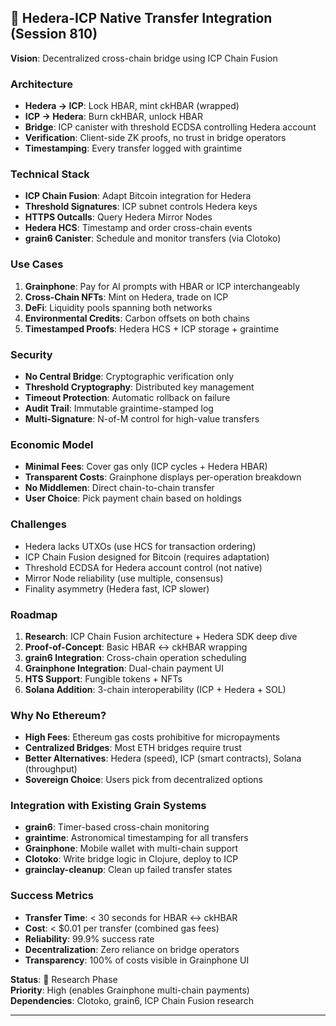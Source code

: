 
## 🌾 Hedera-ICP Native Transfer Integration (Session 810)

**Vision**: Decentralized cross-chain bridge using ICP Chain Fusion

### Architecture
- **Hedera → ICP**: Lock HBAR, mint ckHBAR (wrapped)
- **ICP → Hedera**: Burn ckHBAR, unlock HBAR
- **Bridge**: ICP canister with threshold ECDSA controlling Hedera account
- **Verification**: Client-side ZK proofs, no trust in bridge operators
- **Timestamping**: Every transfer logged with graintime

### Technical Stack
- **ICP Chain Fusion**: Adapt Bitcoin integration for Hedera
- **Threshold Signatures**: ICP subnet controls Hedera keys
- **HTTPS Outcalls**: Query Hedera Mirror Nodes
- **Hedera HCS**: Timestamp and order cross-chain events
- **grain6 Canister**: Schedule and monitor transfers (via Clotoko)

### Use Cases
1. **Grainphone**: Pay for AI prompts with HBAR or ICP interchangeably
2. **Cross-Chain NFTs**: Mint on Hedera, trade on ICP
3. **DeFi**: Liquidity pools spanning both networks
4. **Environmental Credits**: Carbon offsets on both chains
5. **Timestamped Proofs**: Hedera HCS + ICP storage + graintime

### Security
- **No Central Bridge**: Cryptographic verification only
- **Threshold Cryptography**: Distributed key management
- **Timeout Protection**: Automatic rollback on failure
- **Audit Trail**: Immutable graintime-stamped log
- **Multi-Signature**: N-of-M control for high-value transfers

### Economic Model
- **Minimal Fees**: Cover gas only (ICP cycles + Hedera HBAR)
- **Transparent Costs**: Grainphone displays per-operation breakdown
- **No Middlemen**: Direct chain-to-chain transfer
- **User Choice**: Pick payment chain based on holdings

### Challenges
- Hedera lacks UTXOs (use HCS for transaction ordering)
- ICP Chain Fusion designed for Bitcoin (requires adaptation)
- Threshold ECDSA for Hedera account control (not native)
- Mirror Node reliability (use multiple, consensus)
- Finality asymmetry (Hedera fast, ICP slower)

### Roadmap
1. **Research**: ICP Chain Fusion architecture + Hedera SDK deep dive
2. **Proof-of-Concept**: Basic HBAR ↔ ckHBAR wrapping
3. **grain6 Integration**: Cross-chain operation scheduling
4. **Grainphone Integration**: Dual-chain payment UI
5. **HTS Support**: Fungible tokens + NFTs
6. **Solana Addition**: 3-chain interoperability (ICP + Hedera + SOL)

### Why No Ethereum?
- **High Fees**: Ethereum gas costs prohibitive for micropayments
- **Centralized Bridges**: Most ETH bridges require trust
- **Better Alternatives**: Hedera (speed), ICP (smart contracts), Solana (throughput)
- **Sovereign Choice**: Users pick from decentralized options

### Integration with Existing Grain Systems
- **grain6**: Timer-based cross-chain monitoring
- **graintime**: Astronomical timestamping for all transfers
- **Grainphone**: Mobile wallet with multi-chain support
- **Clotoko**: Write bridge logic in Clojure, deploy to ICP
- **grainclay-cleanup**: Clean up failed transfer states

### Success Metrics
- **Transfer Time**: < 30 seconds for HBAR ↔ ckHBAR
- **Cost**: < $0.01 per transfer (combined gas fees)
- **Reliability**: 99.9% success rate
- **Decentralization**: Zero reliance on bridge operators
- **Transparency**: 100% of costs visible in Grainphone UI

**Status**: 🌱 Research Phase  
**Priority**: High (enables Grainphone multi-chain payments)  
**Dependencies**: Clotoko, grain6, ICP Chain Fusion research

---

